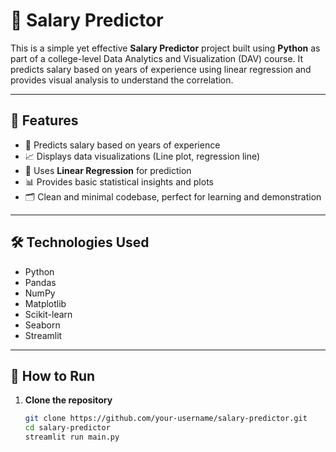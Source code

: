 # 💼 Salary Predictor

This is a simple yet effective **Salary Predictor** project built using **Python** as part of a college-level Data Analytics and Visualization (DAV) course. It predicts salary based on years of experience using linear regression and provides visual analysis to understand the correlation.

---

## 📌 Features

- 🔢 Predicts salary based on years of experience
- 📈 Displays data visualizations (Line plot, regression line)
- 🧮 Uses **Linear Regression** for prediction
- 📊 Provides basic statistical insights and plots
- 🗂️ Clean and minimal codebase, perfect for learning and demonstration

---

## 🛠️ Technologies Used

- Python
- Pandas
- NumPy
- Matplotlib
- Scikit-learn
- Seaborn
- Streamlit

---

## 🚀 How to Run

1. **Clone the repository**
   ```bash
   git clone https://github.com/your-username/salary-predictor.git
   cd salary-predictor
   streamlit run main.py

